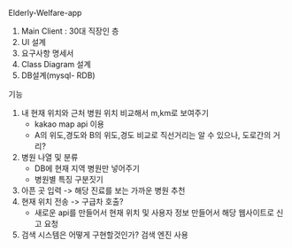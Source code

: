 Elderly-Welfare-app

1. Main Client  : 30대 직장인 층
2. UI 설계
3. 요구사항 명세서
4. Class Diagram 설계 
5. DB설계(mysql- RDB) 

 기능 
1. 내 현재 위치와 근처 병원 위치 비교해서 m,km로 보여주기
   -  kakao map api 이용
   -  A의 위도,경도와 B의 위도,경도 비교로 직선거리는 알 수 있으나, 도로간의 거리?
2. 병원 나열 및 분류 
   - DB에 현재 지역 병원만 넣어주기
   - 병원별 특징 구분짓기
3. 아픈 곳 입력 -> 해당 진료를 보는 가까운 병원 추천
4. 현재 위치 전송 -> 구급차 호출?
   - 새로운 api를 만들어서 현재 위치 및 사용자 정보 만들어서 해당 웹사이트로 신고 요청
5. 검색 시스템은 어떻게 구현할것인가?
    검색 엔진 사용
